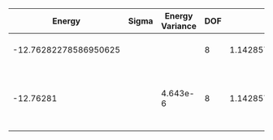 | Energy                | Sigma | Energy Variance | DOF | Einf              | Method                                                       | Reference |
|-----------------------|-------|-----------------|-----|-------------------|--------------------------------------------------------------|-----------|
| -12.76282278586950625 |       |                 | 8   | 1.142857142857143 | Exact diagonalization                                        | TODO: own code (ED) |
| -12.76281             |       | 4.643e-6        | 8   | 1.142857142857143 | DMRG (MaxBondDim = 1550, Extrap Energy = -12.762823 +/- 2.e-6) | TODO: ask Max |
